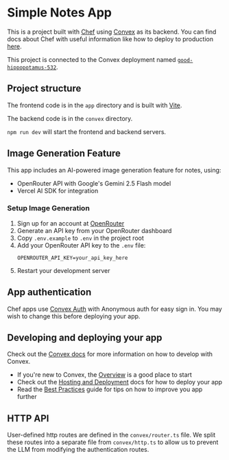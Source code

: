 # Simple Notes App
  
This is a project built with [Chef](https://chef.convex.dev) using [Convex](https://convex.dev) as its backend.
You can find docs about Chef with useful information like how to deploy to production [here](https://docs.convex.dev/chef).
  
This project is connected to the Convex deployment named [`good-hippopotamus-532`](https://dashboard.convex.dev/d/good-hippopotamus-532).
  
## Project structure
  
The frontend code is in the `app` directory and is built with [Vite](https://vitejs.dev/).
  
The backend code is in the `convex` directory.
  
`npm run dev` will start the frontend and backend servers.

## Image Generation Feature

This app includes an AI-powered image generation feature for notes, using:
- OpenRouter API with Google's Gemini 2.5 Flash model
- Vercel AI SDK for integration

### Setup Image Generation

1. Sign up for an account at [OpenRouter](https://openrouter.ai/)
2. Generate an API key from your OpenRouter dashboard
3. Copy `.env.example` to `.env` in the project root
4. Add your OpenRouter API key to the `.env` file:
   ```
   OPENROUTER_API_KEY=your_api_key_here
   ```
5. Restart your development server

## App authentication

Chef apps use [Convex Auth](https://auth.convex.dev/) with Anonymous auth for easy sign in. You may wish to change this before deploying your app.

## Developing and deploying your app

Check out the [Convex docs](https://docs.convex.dev/) for more information on how to develop with Convex.
* If you're new to Convex, the [Overview](https://docs.convex.dev/understanding/) is a good place to start
* Check out the [Hosting and Deployment](https://docs.convex.dev/production/) docs for how to deploy your app
* Read the [Best Practices](https://docs.convex.dev/understanding/best-practices/) guide for tips on how to improve you app further

## HTTP API

User-defined http routes are defined in the `convex/router.ts` file. We split these routes into a separate file from `convex/http.ts` to allow us to prevent the LLM from modifying the authentication routes.

